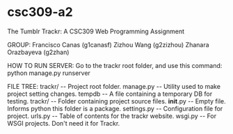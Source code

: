 csc309-a2
=========

The Tumblr Trackr: A CSC309 Web Programming Assignment

GROUP:
Francisco Canas (g1canasf)
Zizhou Wang (g2zizhou)
Zhanara Orazbayeva (g2zhan)

HOW TO RUN SERVER:
Go to the trackr root folder, and use this command:
python manage.py runserver

FILE TREE:
 trackr/ -- Project root folder.
	manage.py -- Utility used to make project setting changes.
	tempdb -- A file containing a temporary DB for testing.
	trackr/ -- Folder containing project source files.
		__init__.py -- Empty file. Informs python this folder is a package.
		settings.py -- Configuration file for project.
		urls.py -- Table of contents for the trackr website.
		wsgi.py -- For WSGI projects. Don't need it for Trackr.



	

